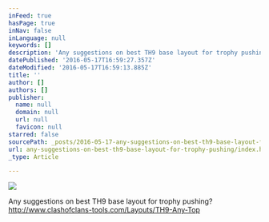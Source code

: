 ```yaml
---
inFeed: true
hasPage: true
inNav: false
inLanguage: null
keywords: []
description: 'Any suggestions on best TH9 base layout for trophy pushing? http://www.clashofclans-tools.com/Layouts/TH9-Any-Top'
datePublished: '2016-05-17T16:59:27.357Z'
dateModified: '2016-05-17T16:59:13.885Z'
title: ''
author: []
authors: []
publisher:
  name: null
  domain: null
  url: null
  favicon: null
starred: false
sourcePath: _posts/2016-05-17-any-suggestions-on-best-th9-base-layout-for-trophy-pushing.md
url: any-suggestions-on-best-th9-base-layout-for-trophy-pushing/index.html
_type: Article

---
```

![](https://the-grid-user-content.s3-us-west-2.amazonaws.com/f2cba3d6-768b-49c6-9448-978eb1c83318.jpg)

Any suggestions on best TH9 base layout for trophy pushing? http://www.clashofclans-tools.com/Layouts/TH9-Any-Top
